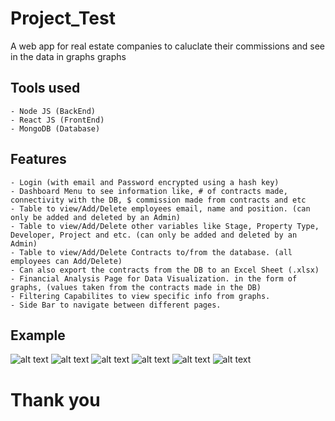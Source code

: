 # Project_Test
  A web app for real estate companies to caluclate their commissions and see in the data in graphs graphs

## Tools used
    - Node JS (BackEnd)
    - React JS (FrontEnd)
    - MongoDB (Database)
## Features
    - Login (with email and Password encrypted using a hash key)
    - Dashboard Menu to see information like, # of contracts made, connectivity with the DB, $ commission made from contracts and etc
    - Table to view/Add/Delete employees email, name and position. (can only be added and deleted by an Admin)
    - Table to view/Add/Delete other variables like Stage, Property Type, Developer, Project and etc. (can only be added and deleted by an Admin)
    - Table to view/Add/Delete Contracts to/from the database. (all employees can Add/Delete)
    - Can also export the contracts from the DB to an Excel Sheet (.xlsx)
    - Financial Analysis Page for Data Visualization. in the form of graphs, (values taken from the contracts made in the DB)
    - Filtering Capabilites to view specific info from graphs.
    - Side Bar to navigate between different pages.
## Example 
![alt text](https://github.com/Hossein-GS/Project_Test/blob/main/Examples/LoginPage.PNG?raw=true)
![alt text](https://github.com/Hossein-GS/Project_Test/blob/main/Examples/Dashboard.PNG?raw=true)
![alt text](https://github.com/Hossein-GS/Project_Test/blob/main/Examples/ManageTeam.PNG?raw=true)
![alt text](https://github.com/Hossein-GS/Project_Test/blob/main/Examples/Database.PNG?raw=true)
![alt text](https://github.com/Hossein-GS/Project_Test/blob/main/Examples/Contracts.PNG?raw=true)
![alt text](https://github.com/Hossein-GS/Project_Test/blob/main/Examples/FinancialAnalysis.PNG?raw=true)


# Thank you
